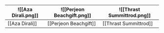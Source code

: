 
| ![[Aza Dirali.png]] | ![[Perjeon Beachgift.png]] | ![[Thrast Summittrod.png]] |
| ------------------- | -------------------------- | -------------------------- |
| [[Aza Dirali]]      | [[Perjeon Beachgift]]      | [[Thrast Summittrod]]      |

